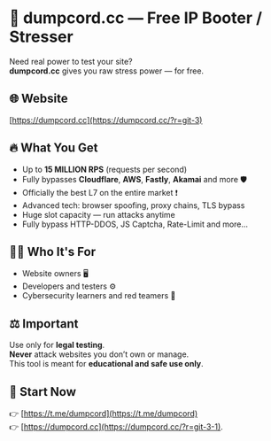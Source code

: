# 🌿 dumpcord.cc — Free IP Booter / Stresser

Need real power to test your site?  
**dumpcord.cc** gives you raw stress power — for free.

## 🌐 Website

[https://dumpcord.cc](https://dumpcord.cc/?r=git-3)

## 🔥 What You Get

- Up to **15 MILLION RPS** (requests per second)  
- Fully bypasses **Cloudflare**, **AWS**, **Fastly**, **Akamai** and more 🛡️  
- Officially the best L7 on the entire market ❗ 
- Advanced tech: browser spoofing, proxy chains, TLS bypass  
- Huge slot capacity — run attacks anytime
- Fully bypass HTTP-DDOS, JS Captcha, Rate-Limit and more...

## 👨‍💻 Who It's For

- Website owners 🖥️  
- Developers and testers ⚙️  
- Cybersecurity learners and red teamers 🧠

## ⚖️ Important

Use only for **legal testing**.  
**Never** attack websites you don’t own or manage.  
This tool is meant for **educational and safe use only**.

## 🔗 Start Now

👉 [https://t.me/dumpcord](https://t.me/dumpcord)  
👉 [https://dumpcord.cc](https://dumpcord.cc/?r=git-3-1).